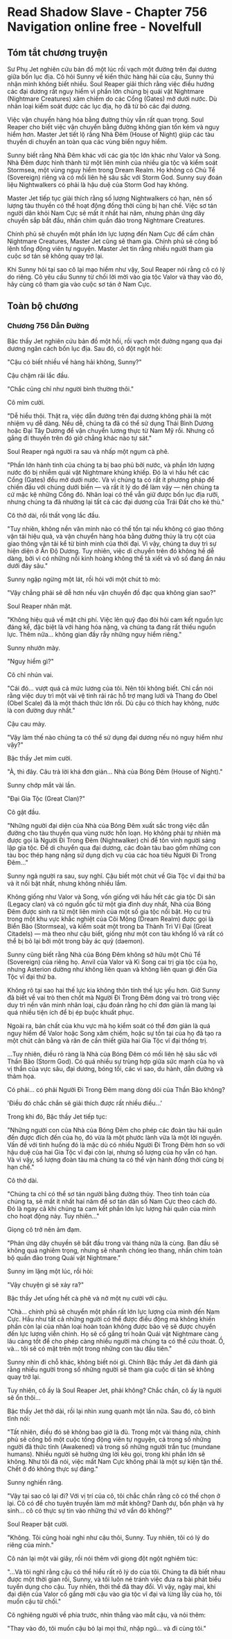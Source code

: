 # Read Shadow Slave - Chapter 756 Navigation online free - Novelfull

## Tóm tắt chương truyện

Sư Phụ Jet nghiên cứu bản đồ một lúc rồi vạch một đường trên đại dương giữa bốn lục địa. Cô hỏi Sunny về kiến thức hàng hải của cậu, Sunny thú nhận mình không biết nhiều. Soul Reaper giải thích rằng việc điều hướng các đại dương rất nguy hiểm vì phần lớn chúng bị quái vật Nightmare (Nightmare Creatures) xâm chiếm do các Cổng (Gates) mở dưới nước. Dù nhân loại kiểm soát được các lục địa, họ đã từ bỏ các đại dương.

Việc vận chuyển hàng hóa bằng đường thủy vẫn rất quan trọng. Soul Reaper cho biết việc vận chuyển bằng đường không gian tốn kém và nguy hiểm hơn. Master Jet tiết lộ rằng Nhà Đêm (House of Night) giúp các tàu thuyền di chuyển an toàn qua các vùng biển nguy hiểm.

Sunny biết rằng Nhà Đêm khác với các gia tộc lớn khác như Valor và Song. Nhà Đêm được hình thành từ một liên minh của nhiều gia tộc và kiểm soát Stormsea, một vùng nguy hiểm trong Dream Realm. Họ không có Chủ Tể (Sovereign) riêng và có mối liên hệ sâu sắc với Storm God. Sunny suy đoán liệu Nightwalkers có phải là hậu duệ của Storm God hay không.

Master Jet tiếp tục giải thích rằng số lượng Nightwalkers có hạn, nên số lượng tàu thuyền có thể hoạt động đồng thời cũng bị hạn chế. Việc sơ tán người dân khỏi Nam Cực sẽ mất ít nhất hai năm, nhưng phản ứng dây chuyền sắp bắt đầu, nhấn chìm quần đảo trong Nightmare Creatures.

Chính phủ sẽ chuyển một phần lớn lực lượng đến Nam Cực để cầm chân Nightmare Creatures, Master Jet cũng sẽ tham gia. Chính phủ sẽ công bố lệnh tổng động viên tự nguyện. Master Jet tin rằng nhiều người tham gia cuộc sơ tán sẽ không quay trở lại.

Khi Sunny hỏi tại sao cô lại mạo hiểm như vậy, Soul Reaper nói rằng cô có lý do riêng. Cô yêu cầu Sunny từ chối lời mời vào gia tộc Valor và thay vào đó, hãy cùng cô tham gia vào cuộc sơ tán ở Nam Cực.

## Toàn bộ chương

### Chương 756 Dẫn Đường

Bậc thầy Jet nghiên cứu bản đồ một hồi, rồi vạch một đường ngang qua đại dương ngăn cách bốn lục địa. Sau đó, cô đột ngột hỏi:

"Cậu có biết nhiều về hàng hải không, Sunny?"

Cậu chậm rãi lắc đầu.

"Chắc cũng chỉ như người bình thường thôi."

Cô mỉm cười.

"Dễ hiểu thôi. Thật ra, việc dẫn đường trên đại dương không phải là một nhiệm vụ dễ dàng. Nếu dễ, chúng ta đã có thể sử dụng Thái Bình Dương hoặc Đại Tây Dương để vận chuyển lương thực từ Nam Mỹ rồi. Nhưng cố gắng đi thuyền trên đó giờ chẳng khác nào tự sát."

Soul Reaper ngả người ra sau và nhấp một ngụm cà phê.

"Phần lớn hành tinh của chúng ta bị bao phủ bởi nước, và phần lớn lượng nước đó bị nhiễm quái vật Nightmare khủng khiếp. Đó là vì hầu hết các Cổng (Gates) đều mở dưới nước. Và vì chúng ta có rất ít phương pháp để chiến đấu với chúng dưới biển — và rất ít lý do để làm vậy — nên chúng ta cứ mặc kệ những Cổng đó. Nhân loại có thể vẫn giữ được bốn lục địa rưỡi, nhưng chúng ta đã nhường lại tất cả các đại dương của Trái Đất cho kẻ thù."

Cô thở dài, rồi thất vọng lắc đầu.

"Tuy nhiên, không nền văn minh nào có thể tồn tại nếu không có giao thông vận tải hiệu quả, và vận chuyển hàng hóa bằng đường thủy là trụ cột của giao thông vận tải kể từ bình minh của thời đại. Vì vậy, chúng ta duy trì sự hiện diện ở Ấn Độ Dương. Tuy nhiên, việc di chuyển trên đó không hề dễ dàng, bởi vì có những nỗi kinh hoàng không thể tả xiết và vô số đang ẩn náu dưới đáy sâu."

Sunny ngập ngừng một lát, rồi hỏi với một chút tò mò:

"Vậy chẳng phải sẽ dễ hơn nếu vận chuyển đồ đạc qua không gian sao?"

Soul Reaper nhăn mặt.

"Không hiệu quả về mặt chi phí. Việc lên quỹ đạo đòi hỏi cam kết nguồn lực đáng kể, đặc biệt là với hàng hóa nặng, và chúng ta đang rất thiếu nguồn lực. Thêm nữa... không gian đầy rẫy những nguy hiểm riêng."

Sunny nhướn mày.

"Nguy hiểm gì?"

Cô chỉ nhún vai.

"Cái đó... vượt quá cả mức lương của tôi. Nên tôi không biết. Chỉ cần nói rằng việc duy trì một vài vệ tinh rải rác hỗ trợ mạng lưới và Thang đo Obel (Obel Scale) đã là một thách thức lớn rồi. Dù cậu có thích hay không, nước là con đường duy nhất."

Cậu cau mày.

"Vậy làm thế nào chúng ta có thể sử dụng đại dương nếu nó nguy hiểm như vậy?"

Bậc thầy Jet mỉm cười.

"À, thì đây. Câu trả lời khá đơn giản... Nhà của Bóng Đêm (House of Night)."

Sunny chớp mắt vài lần.

"Đại Gia Tộc (Great Clan)?"

Cô gật đầu.

"Những người đại diện của Nhà của Bóng Đêm xuất sắc trong việc dẫn đường cho tàu thuyền qua vùng nước hỗn loạn. Họ không phải tự nhiên mà được gọi là Người Đi Trong Đêm (Nightwalker) chỉ để tôn vinh người sáng lập gia tộc. Để di chuyển qua đại dương, các đoàn tàu bao gồm những con tàu bọc thép hạng nặng sử dụng dịch vụ của các hoa tiêu Người Đi Trong Đêm..."

Sunny ngả người ra sau, suy nghĩ. Cậu biết một chút về Gia Tộc vĩ đại thứ ba và ít nổi bật nhất, nhưng không nhiều lắm.

Không giống như Valor và Song, vốn giống với hầu hết các gia tộc Di sản (Legacy clan) và có nguồn gốc từ một gia đình duy nhất, Nhà của Bóng Đêm được sinh ra từ một liên minh của một số gia tộc nổi bật. Họ cư trú trong một khu vực khắc nghiệt của Cõi Mộng (Dream Realm) được gọi là Biển Bão (Stormsea), và kiểm soát một trong ba Thành Trì Vĩ Đại (Great Citadels) — mà theo như cậu biết, giống như một con tàu khổng lồ và rất có thể bị bỏ lại bởi một trong bảy ác quỷ (daemon).

Sunny cũng biết rằng Nhà của Bóng Đêm không sở hữu một Chủ Tể (Sovereign) của riêng họ. Anvil của Valor và Ki Song cai trị gia tộc của họ, nhưng Asterion dường như không liên quan và không liên quan gì đến Gia Tộc vĩ đại thứ ba.

Không rõ tại sao hai thế lực kia không thôn tính thế lực yếu hơn. Giờ Sunny đã biết về vai trò then chốt mà Người Đi Trong Đêm đóng vai trò trong việc duy trì nền văn minh nhân loại, cậu đoán rằng họ chỉ đơn giản là mang lại quá nhiều tiện ích để bị ép buộc khuất phục.

Ngoài ra, bản chất của khu vực mà họ kiểm soát có thể đơn giản là quá nguy hiểm để Valor hoặc Song xâm chiếm, hoặc sự tồn tại của họ đã tạo ra một chút cân bằng và răn đe cần thiết giữa hai Gia Tộc vĩ đại thống trị.

...Tuy nhiên, điều rõ ràng là Nhà của Bóng Đêm có mối liên hệ sâu sắc với Thần Bão (Storm God). Có quá nhiều sự trùng hợp giữa sức mạnh của họ và vị thần của vực sâu, đại dương, bóng tối, các vì sao, du hành, dẫn đường và thảm họa.

Có phải... có phải Người Đi Trong Đêm mang dòng dõi của Thần Bão không?

'Điều đó chắc chắn sẽ giải thích được rất nhiều điều...'

Trong khi đó, Bậc thầy Jet tiếp tục:

"Những người con của Nhà của Bóng Đêm cho phép các đoàn tàu hải quân đến được đích đến của họ, đó vừa là một phước lành vừa là một lời nguyền. Vấn đề với tình huống đó là mặc dù có nhiều Người Đi Trong Đêm hơn so với hậu duệ của hai Gia Tộc vĩ đại còn lại, nhưng số lượng của họ vẫn có hạn. Và vì vậy, số lượng đoàn tàu mà chúng ta có thể vận hành đồng thời cũng bị hạn chế."

Cô thở dài.

"Chúng ta chỉ có thể sơ tán người bằng đường thủy. Theo tính toán của chúng ta, sẽ mất ít nhất hai năm để sơ tán dân số Nam Cực theo cách đó. Đó là ngay cả khi chúng ta cam kết phần lớn lực lượng hải quân của mình cho hoạt động này. Tuy nhiên..."

Giọng cô trở nên ảm đạm.

"Phản ứng dây chuyền sẽ bắt đầu trong vài tháng nữa là cùng. Ban đầu sẽ không quá nghiêm trọng, nhưng sẽ nhanh chóng leo thang, nhấn chìm toàn bộ quần đảo trong Quái vật Nightmare."

Sunny im lặng một lúc, rồi hỏi:

"Vậy chuyện gì sẽ xảy ra?"

Bậc thầy Jet uống hết cà phê và nở một nụ cười với cậu.

"Chà... chính phủ sẽ chuyển một phần rất lớn lực lượng của mình đến Nam Cực. Hầu như tất cả những người có thể được điều động mà không khiến phần còn lại của nhân loại hoàn toàn không được bảo vệ sẽ được chuyển đến lực lượng viễn chinh. Họ sẽ cố gắng trì hoãn Quái vật Nightmare càng lâu càng tốt để cho phép càng nhiều người mà chúng ta có thể cứu thoát. Ồ, và... tôi sẽ có mặt trên một trong những con tàu đầu tiên."

Sunny nhìn đi chỗ khác, không biết nói gì. Chính Bậc thầy Jet đã đánh giá rằng nhiều người trong số những người sẽ tham gia cuộc di tản sẽ không quay trở lại.

Tuy nhiên, cô ấy là Soul Reaper Jet, phải không? Chắc chắn, cô ấy là người sẽ ổn thôi...

Bậc thầy Jet thở dài, rồi lại nhìn xung quanh một lần nữa. Sau đó, cô bình tĩnh nói:

"Tất nhiên, điều đó sẽ không bao giờ là đủ. Trong một vài tháng nữa, chính phủ sẽ công bố một cuộc tổng động viên tự nguyện, cả trong số những người đã thức tỉnh (Awakened) và trong số những người trần tục (mundane humans). Nhiều người sẽ hưởng ứng lời kêu gọi, trong khi phần lớn sẽ không. Như tôi đã nói, việc mất Nam Cực không phải là một sự kiện tận thế. Chết ở đó không thực sự đáng."

Sunny nghiến răng.

"Vậy tại sao cô lại đi? Với vị trí của cô, tôi chắc chắn rằng cô có thể chọn ở lại. Cô có để cho tuyên truyền làm mờ mắt không? Danh dự, bổn phận và hy sinh... cô có thực sự tin vào những thứ vớ vẩn đó không?"

Soul Reaper bật cười.

"Không. Tôi cũng hoài nghi như cậu thôi, Sunny. Tuy nhiên, tôi có lý do riêng của mình."

Cô nán lại một vài giây, rồi nói thêm với giọng đột ngột nghiêm túc:

"...Và tôi nghĩ rằng cậu có thể hiểu rất rõ lý do của tôi. Chúng ta đã biết nhau được một thời gian rồi, Sunny, và tôi luôn né tránh việc đưa ra bài phát biểu tuyển dụng cho cậu. Tuy nhiên, thời thế đã thay đổi. Vì vậy, ngày mai, khi đại diện của Valor cố gắng mời cậu vào gia tộc vĩ đại và lừng lẫy của họ, tôi muốn cậu từ chối."

Cô nghiêng người về phía trước, nhìn thẳng vào mắt cậu, và nói thêm:

"Thay vào đó, tôi muốn cậu bỏ lại mọi thứ, nhập ngũ... và đi cùng tôi."